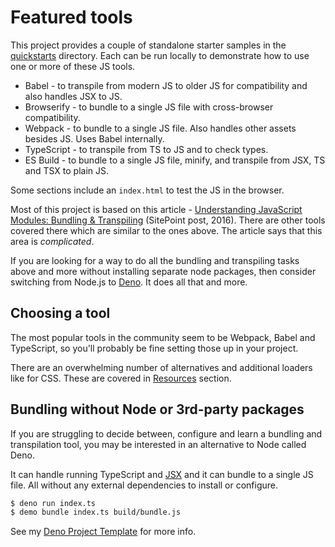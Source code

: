# Featured tools

This project provides a couple of standalone starter samples in the [quickstarts](/quickstarts/) directory. Each can be run locally to demonstrate how to use one or more of these JS tools.

- Babel - to transpile from modern JS to older JS for compatibility and also handles JSX to JS.
- Browserify - to bundle to a single JS file with cross-browser compatibility.
- Webpack - to bundle to a single JS file. Also handles other assets besides JS. Uses Babel internally.
- TypeScript - to transpile from TS to JS and to check types.
- ES Build - to bundle to a single JS file, minify, and transpile from JSX, TS and TSX to plain JS.

Some sections include an `index.html` to test the JS in the browser.

Most of this project is based on this article - [Understanding JavaScript Modules: Bundling & Transpiling](https://www.sitepoint.com/javascript-modules-bundling-transpiling/) (SitePoint post, 2016). There are other tools covered there which are similar to the ones above. The article says that this area is _complicated_.

If you are looking for a way to do all the bundling and transpiling tasks above and more without installing separate node packages, then consider switching from Node.js to [Deno](https://github.com/MichaelCurrin/dev-cheatsheets/tree/master/cheatsheets/javascript/deno/). It does all that and more.

## Choosing a tool

The most popular tools in the community seem to be Webpack, Babel and TypeScript, so you'll probably be fine setting those up in your project.

There are an overwhelming number of alternatives and additional loaders like for CSS. These are covered in [Resources](/docs/resources.md) section.

## Bundling without Node or 3rd-party packages

If you are struggling to decide between, configure and learn a bundling and transpilation tool, you may be interested in an alternative to Node called Deno.

It can handle running TypeScript and [JSX](https://github.com/denoland/deno/pull/3038) and it can bundle to a single JS file. All without any external dependencies to install or configure.

```sh
$ deno run index.ts
$ demo bundle index.ts build/bundle.js
```

See my [Deno Project Template](https://github.com/MichaelCurrin/deno-project-template) for more info.
